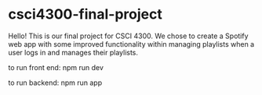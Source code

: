 # csci4300-final-project

Hello! This is our final project for CSCI 4300.
We chose to create a Spotify web app with some improved functionality within managing playlists when a user logs in and manages their playlists.

to run front end: npm run dev

to run backend: npm run app